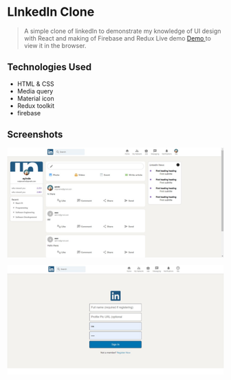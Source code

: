 # LInkedIn Clone

>A simple clone of linkedIn to demonstrate my knowledge of UI design with React and making of Firebase and Redux Live demo [Demo ](https://linkedin-clone-572c1.web.app) to view it in the browser.


## Technologies Used
- HTML & CSS 
- Media query
- Material icon
- Redux toolkit
- firebase


## Screenshots
 
![home view](./public/home.png)



![login view](./public/login.png)

